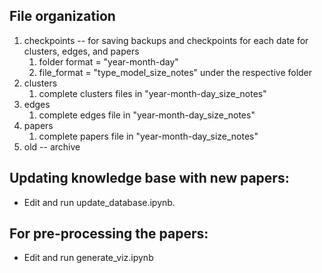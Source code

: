 ## File organization
1. checkpoints -- for saving backups and checkpoints for each date for clusters, edges, and papers
    1. folder format = "year-month-day"
    2. file_format = "type_model_size_notes" under the respective folder
2. clusters
    1. complete clusters files in "year-month-day_size_notes"
3. edges
    1. complete edges file in "year-month-day_size_notes"
4. papers
    1. complete papers file in "year-month-day_size_notes"
5. old -- archive

## Updating knowledge base with new papers: 
- Edit and run update_database.ipynb.

## For pre-processing the papers:
- Edit and run generate_viz.ipynb